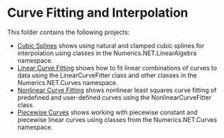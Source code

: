# Curve Fitting and Interpolation

This folder contains the following projects:
- [Cubic Splines](cubic-splines/) shows using natural and clamped cubic splines for interpolation using classes in the Numerics.NET.LinearAlgebra namespace.
- [Linear Curve Fitting](linear-curve-fitting/) shows how to fit linear combinations of curves to data using the LinearCurveFitter class and other classes in the Numerics.NET.Curves namespace.
- [Nonlinear Curve Fitting](nonlinear-curve-fitting/) shows nonlinear least squares curve fitting of predefined and user-defined curves using the NonlinearCurveFitter class.
- [Piecewise Curves](piecewise-curves/) shows working with piecewise constant and piecewise linear curves using classes from the Numerics.NET.Curves namespace.

